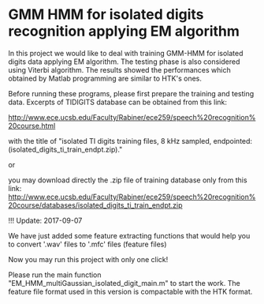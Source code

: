 # GMM HMM for isolated digits recognition applying EM algorithm
In this project we would like to deal with training GMM-HMM for isolated digits data applying EM algorithm. The testing phase is also considered using Viterbi algorithm. The results showed the performances which obtained by Matlab programming are similar to HTK's ones. 

Before running these programs, please first prepare the training and testing data. Excerpts of TIDIGITS database can be obtained from this link:

http://www.ece.ucsb.edu/Faculty/Rabiner/ece259/speech%20recognition%20course.html 

with the title of "isolated TI digits training files, 8 kHz sampled, endpointed: (isolated_digits_ti_train_endpt.zip)." 

or

you may download directly the .zip file of training database only from this link:
http://www.ece.ucsb.edu/Faculty/Rabiner/ece259/speech%20recognition%20course/databases/isolated_digits_ti_train_endpt.zip

!!! Update: 2017-09-07

We have just added some feature extracting functions that would help you to convert '.wav' files to '.mfc' files (feature files)

Now you may run this project with only one click!

Please run the main function "EM_HMM_multiGaussian_isolated_digit_main.m" to start the work. 
The feature file format used in this version is compactable with the HTK format.
